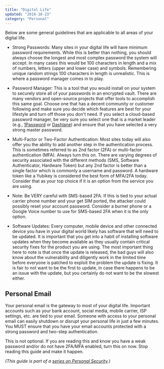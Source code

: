 ```yaml
---
title: "Digital Life"
updated: "2019-10-23"
category: "Personal"
---
```


Below are some general guidelines that are applicable to all areas of your digital life.

-   Strong Passwords: Many sites in your digital life will have minimum password requirements. While this is better than nothing, you should always choose the longest and most complex password the system will accept. In many cases this would be 100 characters in length and a mix of numbers, letters (upper and lower case) and symbols. Remembering unique random strings 100 characters in length is unrealistic. This is where a password manager comes in to play.

-   Password Manager: This is a tool that you would install on your system to securely store all of your passwords in an encrypted vault. There are many vendors and open-source projects that offer tools to accomplish this same goal. Choose one that has a decent community or customer following and make sure you decide which features are best for your lifestyle and turn off those you don't need. If you select a cloud-based password manager, be very sure you select one that is a market leader (e.g., [1Password](https://1password.com/) or [Dashlane](https://www.dashlane.com/)) and ensure that you have selected a very strong master password.

-   Multi-Factor or Two-Factor Authentication: Most sites today will also offer you the ability to add another step in the authentication process. This is sometimes referred to as 2nd factor (2FA) or multi-factor authentication (MFA). Always turn this on. There are varying degrees of security associated with the different methods (SMS, Software Authenticator, Hardware Token) but any 2nd factor is better than a single factor which is commonly a username and password. A hardware token like a Yubikey is considered the best form of MFA/2FA today. Consider that as your top choice if it is an option from the service you are using.

-   Note: Be VERY careful with SMS-based 2FA. If this is tied to your actual carrier phone number and your get SIM ported, the attacker could possibly reset your account password. Consider a burner phone or a Google Voice number to use for SMS-based 2FA when it is the only option.

-   Software Updates: Every computer, mobile device and other connected device you have in your digital world likely has software that will need to be updated. It is important that you get into a habit of installing software updates when they become available as they usually contain critical security fixes for the product you are using. The most important thing here to note is that once the update is released, the bad guys will also know about the vulnerability and diligently work in the limited time before everyone is patched to exploit the problem the update is fixing. It is fair to not want to be the first to update, in case there happens to be an issue with the update, but you certainly do not want to be the slowest either.

Personal Email
--------------

Your personal email is the gateway to most of your digital life. Important accounts such as your bank account, social media, mobile carrier, ISP settings, etc. are tied to your email. Someone with access to your personal email can easily shutdown or disrupt your personal life in just a few minutes. You MUST ensure that you have your email accounts protected with a strong password and two-step authentication.

This is not optional. If you are reading this and know you have a weak password and/or do not have 2FA/MFA enabled, turn this on now. Stop reading this guide and make it happen.

*(This guide is part of a [series on Personal Security](/news/2019-10-23-personal-security-series).)*
